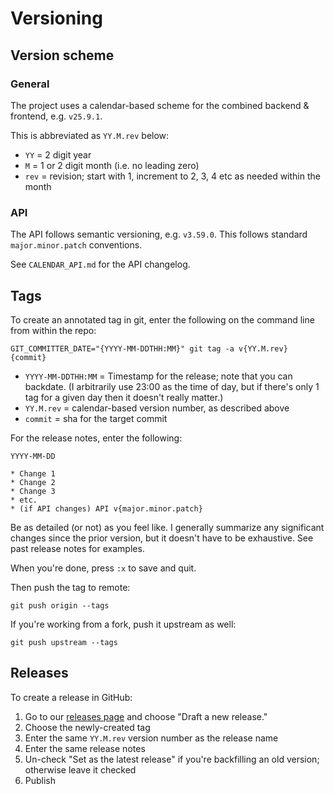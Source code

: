 # Versioning

## Version scheme

### General

The project uses a calendar-based scheme for the combined backend & frontend, e.g. `v25.9.1`.

This is abbreviated as `YY.M.rev` below: 
* `YY` = 2 digit year
* `M` = 1 or 2 digit month (i.e. no leading zero)
* `rev` = revision; start with 1, increment to 2, 3, 4 etc as needed within the month


### API

The API follows semantic versioning, e.g. `v3.59.0`. This follows standard `major.minor.patch` conventions.

See `CALENDAR_API.md` for the API changelog.


## Tags

To create an annotated tag in git, enter the following on the command line from within the repo: 

    GIT_COMMITTER_DATE="{YYYY-MM-DDTHH:MM}" git tag -a v{YY.M.rev} {commit}

* `YYYY-MM-DDTHH:MM` = Timestamp for the release; note that you can backdate. (I arbitrarily use 23:00 as the time of day, but if there's only 1 tag for a given day then it doesn't really matter.)
* `YY.M.rev` = calendar-based version number, as described above
* `commit` = sha for the target commit

For the release notes, enter the following: 

    YYYY-MM-DD
    
    * Change 1
    * Change 2
    * Change 3
    * etc.
    * (if API changes) API v{major.minor.patch}

Be as detailed (or not) as you feel like. I generally summarize any significant changes since the prior version, but it doesn't have to be exhaustive. See past release notes for examples.

When you're done, press `:x` to save and quit. 

Then push the tag to remote: 

    git push origin --tags

If you're working from a fork, push it upstream as well: 

    git push upstream --tags


## Releases

To create a release in GitHub: 

1. Go to our [releases page](https://github.com/shift-org/shift-docs/releases) and choose "Draft a new release."
2. Choose the newly-created tag
3. Enter the same `YY.M.rev` version number as the release name
4. Enter the same release notes
5. Un-check "Set as the latest release" if you're backfilling an old version; otherwise leave it checked
6. Publish

